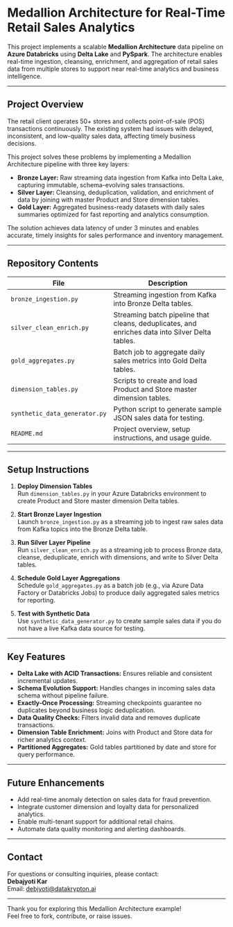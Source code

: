 # Medallion Architecture for Real-Time Retail Sales Analytics

This project implements a scalable **Medallion Architecture** data pipeline on **Azure Databricks** using **Delta Lake** and **PySpark**. The architecture enables real-time ingestion, cleansing, enrichment, and aggregation of retail sales data from multiple stores to support near real-time analytics and business intelligence.

---

## Project Overview

The retail client operates 50+ stores and collects point-of-sale (POS) transactions continuously. The existing system had issues with delayed, inconsistent, and low-quality sales data, affecting timely business decisions.

This project solves these problems by implementing a Medallion Architecture pipeline with three key layers:

- **Bronze Layer:** Raw streaming data ingestion from Kafka into Delta Lake, capturing immutable, schema-evolving sales transactions.
- **Silver Layer:** Cleansing, deduplication, validation, and enrichment of data by joining with master Product and Store dimension tables.
- **Gold Layer:** Aggregated business-ready datasets with daily sales summaries optimized for fast reporting and analytics consumption.

The solution achieves data latency of under 3 minutes and enables accurate, timely insights for sales performance and inventory management.

---

## Repository Contents

| File                      | Description                                                   |
| ------------------------- | -------------------------------------------------------------|
| `bronze_ingestion.py`     | Streaming ingestion from Kafka into Bronze Delta tables.      |
| `silver_clean_enrich.py`  | Streaming batch pipeline that cleans, deduplicates, and enriches data into Silver Delta tables. |
| `gold_aggregates.py`      | Batch job to aggregate daily sales metrics into Gold Delta tables. |
| `dimension_tables.py`     | Scripts to create and load Product and Store master dimension tables. |
| `synthetic_data_generator.py` | Python script to generate sample JSON sales data for testing. |
| `README.md`               | Project overview, setup instructions, and usage guide.        |

---

## Setup Instructions

1. **Deploy Dimension Tables**  
   Run `dimension_tables.py` in your Azure Databricks environment to create Product and Store master dimension Delta tables.

2. **Start Bronze Layer Ingestion**  
   Launch `bronze_ingestion.py` as a streaming job to ingest raw sales data from Kafka topics into the Bronze Delta table.

3. **Run Silver Layer Pipeline**  
   Run `silver_clean_enrich.py` as a streaming job to process Bronze data, cleanse, deduplicate, enrich with dimensions, and write to Silver Delta tables.

4. **Schedule Gold Layer Aggregations**  
   Schedule `gold_aggregates.py` as a batch job (e.g., via Azure Data Factory or Databricks Jobs) to produce daily aggregated sales metrics for reporting.

5. **Test with Synthetic Data**  
   Use `synthetic_data_generator.py` to create sample sales data if you do not have a live Kafka data source for testing.

---

## Key Features

- **Delta Lake with ACID Transactions:** Ensures reliable and consistent incremental updates.
- **Schema Evolution Support:** Handles changes in incoming sales data schema without pipeline failure.
- **Exactly-Once Processing:** Streaming checkpoints guarantee no duplicates beyond business logic deduplication.
- **Data Quality Checks:** Filters invalid data and removes duplicate transactions.
- **Dimension Table Enrichment:** Joins with Product and Store data for richer analytics context.
- **Partitioned Aggregates:** Gold tables partitioned by date and store for query performance.

---

## Future Enhancements

- Add real-time anomaly detection on sales data for fraud prevention.
- Integrate customer dimension and loyalty data for personalized analytics.
- Enable multi-tenant support for additional retail chains.
- Automate data quality monitoring and alerting dashboards.

---

## Contact

For questions or consulting inquiries, please contact:  
**Debajyoti Kar**  
Email: debjyoti@datakrypton.ai


---

Thank you for exploring this Medallion Architecture example!  
Feel free to fork, contribute, or raise issues.

